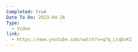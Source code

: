 ```yaml
---
Completed: true
Date To Do: 2023-04-26
Type:
  - Video
link:
  - https://www.youtube.com/watch?v=q7q_LcqbvKI
---
```

